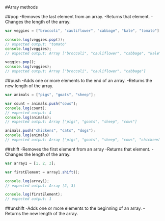 #Array methods

##pop
-Removes the last element from an array.
-Returns that element.
-Changes the length of the array.
```JavaScript
var veggies = ["broccoli", "cauliflower", "cabbage", "kale", "tomato"]

console.log(veggies.pop());
// expected output: "tomato"
console.log(veggies);
// expected output: Array ["broccoli", "cauliflower", "cabbage", "kale"]

veggies.pop();
console.log(veggies);
// expected output: Array ["broccoli", "cauliflower", "cabbage"]
```

##push
-Adds one or more elements to the end of an array.
-Returns the new length of the array.

```JavaScript
var animals = ["pigs", "goats", "sheep"];

var count = animals.push("cows");
console.log(count);
// expected output: 4
console.log(animals);
// expected output: Array ["pigs", "goats", "sheep", "cows"]

animals.push("chickens", "cats", "dogs");
console.log(animals)
// expected output: Array ["pigs", "goats", "sheep", "cows", "chickens", "cats", "dogs"]
```

##shift
-Removes the first element from an array
-Returns that element.
-Changes the length of the array.

```JavaScript
var array1 = [1, 2, 3];

var firstElement = array1.shift();

console.log(array1);
// expected output: Array [2, 3]

console.log(firstElement);
// expected output: 1
```

##unshift
-Adds one or more elements to the beginning of an array.
-Returns the new length of the array.
